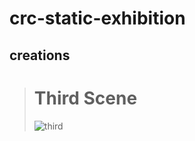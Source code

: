 # crc-static-exhibition
## creations
> # Third Scene
> ![third](/main/images/third_scene/%E6%9C%80%E7%B5%82%E4%BB%8B%E9%9D%A2.png)